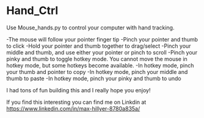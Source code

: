 # Hand_Ctrl
Use Mouse_hands.py to control your computer with hand tracking. 

-The mouse will follow your pointer finger tip
-Pinch your pointer and thumb to click
-Hold your pointer and thumb together to drag/select
-Pinch your middle and thumb, and use either your pointer or pinch to scroll
-Pinch your pinky and thumb to toggle hotkey mode. You cannot move the mouse in hotkey mode, but some hotkeys become available. 
-In hotkey mode, pinch your thumb and pointer to copy
-In hotkey mode, pinch your middle and thumb to paste
-In hotkey mode, pinch your pinky and thumb to undo

I had tons of fun building this and I really hope you enjoy!

If you find this interesting you can find me on Linkdin at https://www.linkedin.com/in/max-hillyer-8780a835a/
